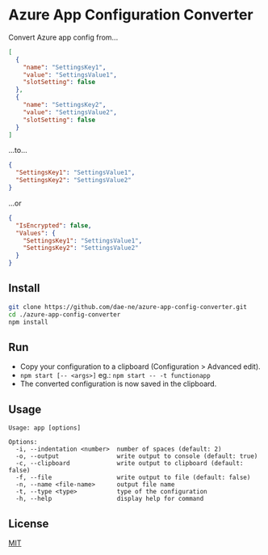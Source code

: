 # Azure App Configuration Converter

Convert Azure app config from...

```json
[
  {
    "name": "SettingsKey1",
    "value": "SettingsValue1",
    "slotSetting": false
  },
  {
    "name": "SettingsKey2",
    "value": "SettingsValue2",
    "slotSetting": false
  }
]
```

...to...

```json
{
  "SettingsKey1": "SettingsValue1",
  "SettingsKey2": "SettingsValue2"
}
```

...or

```json
{
  "IsEncrypted": false,
  "Values": {
    "SettingsKey1": "SettingsValue1",
    "SettingsKey2": "SettingsValue2"
  }
}
```

## Install

```bash
git clone https://github.com/dae-ne/azure-app-config-converter.git
cd ./azure-app-config-converter
npm install
```

## Run

* Copy your configuration to a clipboard (Configuration > Advanced edit).
* `npm start [-- <args>]` eg.: `npm start -- -t functionapp`
* The converted configuration is now saved in the clipboard.

## Usage

```
Usage: app [options]

Options:
  -i, --indentation <number>  number of spaces (default: 2)
  -o, --output                write output to console (default: true)
  -c, --clipboard             write output to clipboard (default: false)
  -f, --file                  write output to file (default: false)
  -n, --name <file-name>      output file name
  -t, --type <type>           type of the configuration
  -h, --help                  display help for command
```

## License

[MIT](https://choosealicense.com/licenses/mit/)
